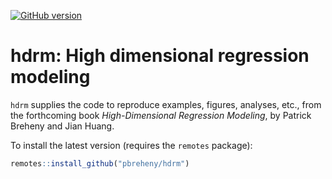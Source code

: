 [![GitHub version](https://img.shields.io/static/v1?label=GitHub&message=0.3.8&color=blue&logo=github)](https://github.com/pbreheny/hdrm)

# hdrm: High dimensional regression modeling

`hdrm` supplies the code to reproduce examples, figures, analyses, etc., from the forthcoming book *High-Dimensional Regression Modeling*, by Patrick Breheny and Jian Huang.

To install the latest version (requires the `remotes` package):

```r
remotes::install_github("pbreheny/hdrm")
```
